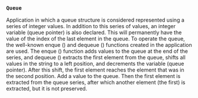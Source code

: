 ### `Queue`
Application in which a queue structure is considered represented using a series of integer values. In addition to this series of values, an integer variable (queue pointer) is also declared. This will permanently have the value of the index of the last element in the queue. To operate the queue, the well-known enque () and dequeue () functions created in the application are used. The enque () function adds values to the queue at the end of the series, and dequeue () extracts the first element from the queue, shifts all values in the string to a left position, and decrements the variable (queue pointer). After this shift, the first element reaches the element that was in the second position. Add a value to the queue. Then the first element is extracted from the queue series, after which another element (the first) is extracted, but it is not preserved.

